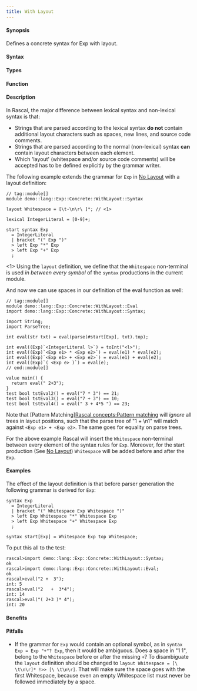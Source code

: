 ```yaml
---
title: With Layout
---
```


#### Synopsis

Defines a concrete syntax for Exp with layout.

#### Syntax

#### Types

#### Function

#### Description

In Rascal, the major difference between lexical syntax and non-lexical syntax is that:

* Strings that are parsed according to the lexical syntax __do not__ contain additional layout characters
  such as spaces, new lines, and source code comments.
* Strings that are parsed according to the normal (non-lexical) syntax __can__ contain layout characters between
  each element. 
* Which 'layout' (whitespace and/or source code comments) will be accepted has to be defined explicitly by the grammar writer.


The following example extends the grammar for `Exp` in [No Layout](/docs//Recipes/Languages/Exp/Concrete/NoLayout) with a layout definition:

```rascal
// tag::module[]
module demo::lang::Exp::Concrete::WithLayout::Syntax

layout Whitespace = [\t-\n\r\ ]*; // <1>
    
lexical IntegerLiteral = [0-9]+;           

start syntax Exp 
  = IntegerLiteral          
  | bracket "(" Exp ")"     
  > left Exp "*" Exp        
  > left Exp "+" Exp        
  ;

```

<1> Using the `layout` definition, we define that the `Whitespace` non-terminal is used _in between every symbol_ of the `syntax` productions in the current module.

And now we can use spaces in our definition of the eval function as well:

```rascal
// tag::module[]
module demo::lang::Exp::Concrete::WithLayout::Eval
import demo::lang::Exp::Concrete::WithLayout::Syntax;

import String;
import ParseTree;

int eval(str txt) = eval(parse(#start[Exp], txt).top);              

int eval((Exp)`<IntegerLiteral l>`) = toInt("<l>");       
int eval((Exp)`<Exp e1> * <Exp e2>`) = eval(e1) * eval(e2);  
int eval((Exp)`<Exp e1> + <Exp e2>`) = eval(e1) + eval(e2); 
int eval((Exp)`( <Exp e> )`) = eval(e);                    
// end::module[]

value main() {
  return eval(" 2+3");
}
test bool tstEval2() = eval("7 * 3") == 21;
test bool tstEval3() = eval("7 + 3") == 10;
test bool tstEval4() = eval(" 3 + 4*5 ") == 23;

```

Note that [Pattern Matching][Rascal concepts:Pattern matching](/docs//RascalConcepts/PatternMatching) will _ignore_ all trees in layout positions, such that the parse tree of "1 + \\n1" will match against `<Exp e1> + <Exp e2>`. The same goes for equality on parse trees.

For the above example Rascal will insert the `Whitespace` non-terminal between every element of the syntax rules for `Exp`.
Moreover, for the start production (See [No Layout](/docs//Recipes/Languages/Exp/Concrete/NoLayout)) `Whitespace` will be added before and after the `Exp`.

#### Examples

The effect of the layout definition is that before parser generation the following grammar is derived for `Exp`:
```rascal
syntax Exp 
  = IntegerLiteral          
  | bracket "(" Whitespace Exp Whitespace ")"     
  > left Exp Whitespace "*" Whitespace Exp        
  > left Exp Whitespace "+" Whitespace Exp        
  ;

syntax start[Exp] = Whitespace Exp top Whitespace;
```

To put this all to the test:

```rascal-shell
rascal>import demo::lang::Exp::Concrete::WithLayout::Syntax;
ok
rascal>import demo::lang::Exp::Concrete::WithLayout::Eval;
ok
rascal>eval("2 +  3");
int: 5
rascal>eval("2   +  3*4");
int: 14
rascal>eval("( 2+3 )* 4");
int: 20
```

#### Benefits

#### Pitfalls

*  If the grammar for `Exp` would contain an optional symbol, as in `syntax Exp = Exp "+"? Exp`, then it would be ambiguous. Does a space in "1 1", belong to the `Whitespace` before or after the missing `+`? To disambiguate the `layout` definition should be changed to `layout Whitespace = [\ \t\n\r]* !>> [\ \t\n\r]`. That will make sure the space goes with the first Whitespace, because even an empty Whitespace list must never be followed immediately by a space.


